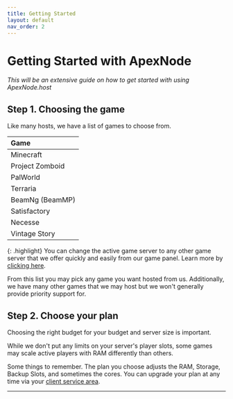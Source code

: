 ```yaml
---
title: Getting Started
layout: default
nav_order: 2
---
```


# Getting Started with ApexNode

*This will be an extensive guide on how to get started with using ApexNode.host*

## Step 1. Choosing the game

Like many hosts, we have a list of games to choose from.

| Game            |
|:--------------- |
| Minecraft       |
| Project Zomboid |
| PalWorld        |
| Terraria        |
| BeamNg (BeamMP) |
| Satisfactory    |
| Necesse         |
| Vintage Story   |

{: .highlight}
You can change the active game server to any other game server that we offer quickly and easily from our game panel. Learn more by [clicking here](panel/changegame).

From this list you may pick any game you want hosted from us.
Additionally, we have many other games that we may host but we won't generally provide priority support for.

## Step 2. Choose your plan

Choosing the right budget for your budget and server size is important.

While we don't put any limits on your server's player slots, some games may scale active players with RAM differently than others.

Some things to remember. The plan you choose adjusts the RAM, Storage, Backup Slots, and sometimes the cores. You can upgrade your plan at any time via your [client service area].

----

[Official Discord]: https://apexnode.host/discord
[Billing Portal]: https://billing.apexnode.host
[Website]: https://apexnode.host
[Getting Started]: getstarted
[Game Panel]: https://panel.apexnode.host
[Client Service Area]: https://billing.apexnode.host/clientarea.php?action=services